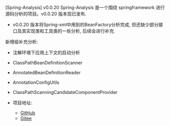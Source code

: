 [Spring-Analysis] v0.0.20
Spring-Analysis 是一个围绕 springframework 进行源码分析的项目。v0.0.20 版本现已发布. 

- v0.0.20 版本将Spring-xml中用到的BeanFactory分析完成, 但还缺少部分接口及其实现类和工具类的一些分析, 后续会进行补充.  

新增级补充分析:
  - 注解环境下应用上下文的启动分析
  - ClassPathBeanDefinitionScanner
  - AnnotatedBeanDefinitionReader
  - AnnotationConfigUtils
  - ClassPathScanningCandidateComponentProvider

- 项目地址: 
    - [GitHub](https://github.com/huifer/spring-analysis)
    - [Gitee](https://gitee.com/pychfarm_admin/spring-analysis)